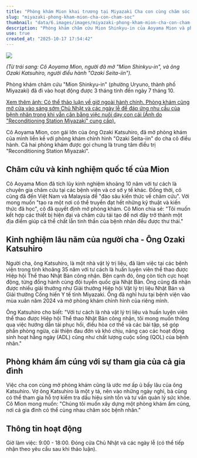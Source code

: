 ```yaml
---
title: "Phòng khám Mion khai trương tại Miyazaki Cha con cùng chăm sóc cộng đồng"
slug: "miyazaki-phong-kham-mion-cha-con-cham-soc"
thumbnail: "data/6.images/images/miyazaki-phong-kham-mion-cha-con-cham-soc.webp"
description: "Phòng khám châm cứu Mion Shinkyu-in của Aoyama Mion và phòng khám chỉnh hình của cha Ozaki Katsuhiro tại Miyazaki cung cấp dịch vụ chăm sóc sức khỏe thể chất và tinh thần cho cộng đồng."
use: true
created_at: "2025-10-17 17:54:42"
---
```


![](/images/20251017-00000027-minkei-000-3-view.webp)

*(Từ trái sang: Cô Aoyama Mion, người đã mở "Mion Shinkyu-in", và ông Ozaki Katsuhiro, người điều hành "Ozaki Seita-iin").*

Phòng khám châm cứu "Mion Shinkyu-in" (phường Uryuno, thành phố Miyazaki) đã đi vào hoạt động được 3 tháng tính đến ngày 7 tháng 10.

[Xem thêm ảnh: Có thể thảo luận về giờ ngoài hành chính. Phòng khám cũng mở cửa vào sáng sớm Chủ Nhật và các ngày lễ để đáp ứng nhu cầu của bệnh nhân trong khi vẫn cân bằng việc nuôi dạy con cái (Ảnh do "Reconditioning Station Miyazaki" cung cấp).](https://miyazaki.keizai.biz/photoflash/8211/)

Cô Aoyama Mion, con gái lớn của ông Ozaki Katsuhiro, đã mở phòng khám của mình liền kề với phòng khám chỉnh hình "Ozaki Seita-iin" do cha cô điều hành. Cả hai phòng khám được gọi chung là trung tâm điều trị "Reconditioning Station Miyazaki".

## Châm cứu và kinh nghiệm quốc tế của Mion

Cô Aoyama Mion đã tích lũy kinh nghiệm khoảng 10 năm với tư cách là chuyên gia châm cứu tại các bệnh viện và cơ sở y tế khác. Đồng thời, cô cũng đã đến Việt Nam và Malaysia để "đào sâu kiến thức về châm cứu". Với mong muốn "tạo ra một nơi có thể truyền đạt hết những kỹ thuật và kiến thức đã học", cô đã quyết định mở phòng khám. Cô Mion chia sẻ: "Tôi muốn kết hợp các thiết bị hiện đại và châm cứu tái tạo để nơi đây trở thành một địa điểm giúp cả thể chất lẫn tinh thần của bệnh nhân đều được thư thái."

## Kinh nghiệm lâu năm của người cha - Ông Ozaki Katsuhiro

Người cha, ông Katsuhiro, là một nhà vật lý trị liệu, đã làm việc tại các bệnh viện trong tỉnh khoảng 35 năm với tư cách là huấn luyện viên thể thao được Hiệp hội Thể thao Nhật Bản công nhận. Bên cạnh đó, ông còn tích cực hoạt động, từng đồng hành cùng đội tuyển quốc gia Nhật Bản. Ông cũng đã nhận được nhiều giải thưởng như Giải thưởng Hiệp hội Vật lý trị liệu Nhật Bản và Giải thưởng Cống hiến Y tế tỉnh Miyazaki. Ông đã nghỉ hưu tại bệnh viện vào mùa xuân năm 2024 và mở phòng khám chỉnh hình của riêng mình.

Ông Katsuhiro cho biết: "Với tư cách là nhà vật lý trị liệu và huấn luyện viên thể thao được Hiệp hội Thể thao Nhật Bản công nhận, tôi mong muốn thông qua việc hướng dẫn tái phục hồi, điều hòa cơ thể và các bài tập, sẽ góp phần phòng ngừa, cải thiện đau đớn và khó chịu, nâng cao các hoạt động sinh hoạt hằng ngày (ADL) cũng như chất lượng cuộc sống (QOL) của bệnh nhân."

## Phòng khám ấm cúng với sự tham gia của cả gia đình

Việc cha con cùng mở phòng khám cũng là ước mơ ấp ủ bấy lâu của ông Katsuhiro. Vợ ông Katsuhiro là một y tá, nên vào những ngày nghỉ, bà cũng có thể tham gia hỗ trợ kiểm tra dấu hiệu sinh tồn và tư vấn quản lý sức khỏe. Cô Mion mong muốn: "Chúng tôi muốn xây dựng một phòng khám ấm cúng, nơi cả gia đình có thể cùng nhau chăm sóc bệnh nhân."

## Thông tin hoạt động

Giờ làm việc: 9:00 - 18:00. Đóng cửa Chủ Nhật và các ngày lễ (có thể tiếp nhận theo yêu cầu sau khi thảo luận).
